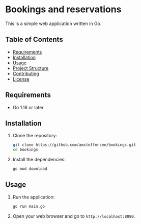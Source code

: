 # Bookings and reservations

This is a simple web application written in Go.

## Table of Contents

- [Requirements](#requirements)
- [Installation](#installation)
- [Usage](#usage)
- [Project Structure](#project-structure)
- [Contributing](#contributing)
- [License](#license)

## Requirements

- Go 1.16 or later

## Installation

1. Clone the repository:

    ```sh
    git clone https://github.com/amsteffensen/bookings.git
    cd bookings
    ```

2. Install the dependencies:

    ```sh
    go mod download
    ```

## Usage

1. Run the application:

    ```sh
    go run main.go
    ```

2. Open your web browser and go to `http://localhost:8080`.


